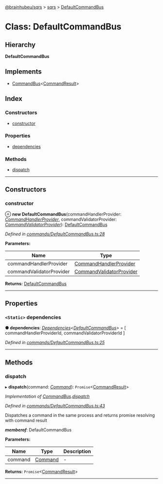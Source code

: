 [@brainhubeu/sqrs](../README.md) > [sqrs](../modules/sqrs.md) > [DefaultCommandBus](../classes/sqrs.defaultcommandbus.md)

# Class: DefaultCommandBus

## Hierarchy

**DefaultCommandBus**

## Implements

* [CommandBus](../interfaces/sqrs.commandbus.md)<[CommandResult](../interfaces/sqrs.commandresult.md)>

## Index

### Constructors

* [constructor](sqrs.defaultcommandbus.md#constructor)

### Properties

* [dependencies](sqrs.defaultcommandbus.md#dependencies)

### Methods

* [dispatch](sqrs.defaultcommandbus.md#dispatch)

---

## Constructors

<a id="constructor"></a>

###  constructor

⊕ **new DefaultCommandBus**(commandHandlerProvider: *[CommandHandlerProvider](../interfaces/sqrs.commandhandlerprovider.md)*, commandValidatorProvider: *[CommandValidatorProvider](../interfaces/sqrs.commandvalidatorprovider.md)*): [DefaultCommandBus](sqrs.defaultcommandbus.md)

*Defined in [commands/DefaultCommandBus.ts:28](https://github.com/brainhubeu/sqrs/blob/f7042dc/packages/sqrs/src/commands/DefaultCommandBus.ts#L28)*

**Parameters:**

| Name | Type |
| ------ | ------ |
| commandHandlerProvider | [CommandHandlerProvider](../interfaces/sqrs.commandhandlerprovider.md) |
| commandValidatorProvider | [CommandValidatorProvider](../interfaces/sqrs.commandvalidatorprovider.md) |

**Returns:** [DefaultCommandBus](sqrs.defaultcommandbus.md)

___

## Properties

<a id="dependencies"></a>

### `<Static>` dependencies

**● dependencies**: *[Dependencies](../modules/sqrs.md#dependencies)<[DefaultCommandBus](sqrs.defaultcommandbus.md)>* =  [
    commandHandlerProviderId,
    commandValidatorProviderId
  ]

*Defined in [commands/DefaultCommandBus.ts:25](https://github.com/brainhubeu/sqrs/blob/f7042dc/packages/sqrs/src/commands/DefaultCommandBus.ts#L25)*

___

## Methods

<a id="dispatch"></a>

###  dispatch

▸ **dispatch**(command: *[Command](../interfaces/sqrs.command.md)*): `Promise`<[CommandResult](../interfaces/sqrs.commandresult.md)>

*Implementation of [CommandBus](../interfaces/sqrs.commandbus.md).[dispatch](../interfaces/sqrs.commandbus.md#dispatch)*

*Defined in [commands/DefaultCommandBus.ts:43](https://github.com/brainhubeu/sqrs/blob/f7042dc/packages/sqrs/src/commands/DefaultCommandBus.ts#L43)*

Dispatches a command in the same process and returns promise resolving with command result

*__memberof__*: DefaultCommandBus

**Parameters:**

| Name | Type | Description |
| ------ | ------ | ------ |
| command | [Command](../interfaces/sqrs.command.md) |  \- |

**Returns:** `Promise`<[CommandResult](../interfaces/sqrs.commandresult.md)>

___

